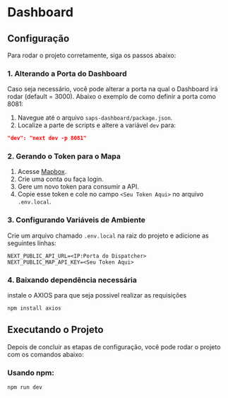 # Dashboard

## Configuração

Para rodar o projeto corretamente, siga os passos abaixo:

### 1. Alterando a Porta do Dashboard

Caso seja necessário, você pode alterar a porta na qual o Dashboard irá rodar (default = 3000). Abaixo o exemplo de como definir a porta como 8081:

1. Navegue até o arquivo `saps-dashboard/package.json`.
2. Localize a parte de scripts e altere a variável `dev` para:

```json
"dev": "next dev -p 8081"
```

### 2. Gerando o Token para o Mapa

1. Acesse [Mapbox](https://www.mapbox.com).
2. Crie uma conta ou faça login.
3. Gere um novo token para consumir a API.
4. Copie esse token e cole no campo `<Seu Token Aqui>` no arquivo `.env.local`.

### 3. Configurando Variáveis de Ambiente

Crie um arquivo chamado `.env.local` na raiz do projeto e adicione as seguintes linhas:

```
NEXT_PUBLIC_API_URL=<IP:Porta do Dispatcher>
NEXT_PUBLIC_MAP_API_KEY=<Seu Token Aqui>
```

### 4. Baixando dependência necessária

instale o AXIOS para que seja possivel realizar as requisições

```
npm install axios
```

## Executando o Projeto

Depois de concluir as etapas de configuração, você pode rodar o projeto com os comandos abaixo:

### Usando npm:
```bash
npm run dev
``````
